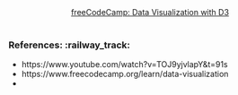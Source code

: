 <div align="center"><a href="">freeCodeCamp: Data Visualization with D3</a></div><br>


<h3 align="left">References: :railway_track: </h3>

<ul>
<li>https://www.youtube.com/watch?v=TOJ9yjvlapY&t=91s</li>
<li>https://www.freecodecamp.org/learn/data-visualization</li>
<li></li>

</ul>